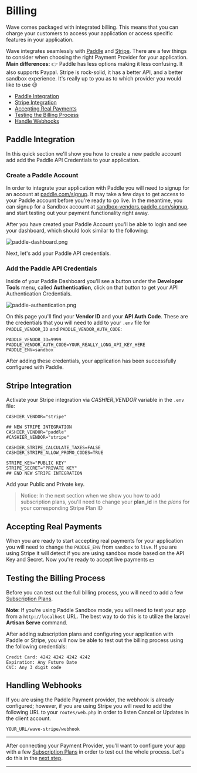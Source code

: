 # Billing

Wave comes packaged with integrated billing. This means that you can charge your customers to access your application or access specific features in your application.

Wave integrates seamlessly with <a href="https://paddle.com" target="_blank">Paddle</a> and <a href="https://stripe.com" target="_blank">Stripe</a>. There are a few things to consider when choosing the right Payment Provider for your application. **Main differences:** 👉 Paddle has less options making it less confusing. It also supports Paypal. Stripe is rock-solid, it has a better API, and a better sandbox experience. It's really up to you as to which provider you would like to use 😉

- [Paddle Integration](#paddle-integration)
- [Stripe Integration](#stripe-integration)
- [Accepting Real Payments](#accept-real-payments)
- [Testing the Billing Process](#test-billing-process)
- [Handle Webhooks](#handle-webhooks)

<a name="paddle-integration"></a>
## Paddle Integration

In this quick section we'll show you how to create a new paddle account add add the Paddle API Credentials to your application.

### Create a Paddle Account

In order to integrate your application with Paddle you will need to signup for an account at <a href="https://paddle.com/signup" target="_blank">paddle.com/signup</a>. It may take a few days to get access to your Paddle account before you're ready to go live. In the meantime, you can signup for a Sandbox account at <a href="https://sandbox-vendors.paddle.com/signup" target="_blank">sandbox-vendors.paddle.com/signup</a>, and start testing out your payment functionality right away.

After you have created your Paddle Account you'll be able to login and see your dashboard, which should look similar to the following:

![paddle-dashboard.png](https://cdn.devdojo.com/images/april2021/paddle-dashboard.png)

Next, let's add your Paddle API credentials.

### Add the Paddle API Credentials

Inside of your Paddle Dashboard you'll see a button under the **Developer Tools** menu, called **Authentication**, click on that button to get your API Authentication Credentials.

![paddle-authentication.png](https://cdn.devdojo.com/images/april2021/paddle-authentication.png)

On this page you'll find your **Vendor ID** and your **API Auth Code**. These are the credentials that you will need to add to your `.env` file for `PADDLE_VENDOR_ID` and `PADDLE_VENDOR_AUTH_CODE`:

```
PADDLE_VENDOR_ID=9999
PADDLE_VENDOR_AUTH_CODE=YOUR_REALLY_LONG_API_KEY_HERE
PADDLE_ENV=sandbox
```

After adding these credentials, your application has been successfully configured with Paddle.

<a name="stripe-integration"></a>
## Stripe Integration

Activate your Stripe integration via *CASHIER_VENDOR* variable in the `.env` file:

`CASHIER_VENDOR="stripe"`

```
## NEW STRIPE INTEGRATION
CASHIER_VENDOR="paddle"
#CASHIER_VENDOR="stripe"

CASHIER_STRIPE_CALCULATE_TAXES=FALSE
CASHIER_STRIPE_ALLOW_PROMO_CODES=TRUE

STRIPE_KEY="PUBLIC KEY"
STRIPE_SECRET="PRIVATE KEY"
## END NEW STRIPE INTEGRATION
```

Add your Public and Private key.

> Notice: In the next section when we show you how to add subscription plans, you'll need to change your **plan_id** in the *plans* for your corresponding Stripe Plan ID

<a name="accept-real-payments"></a>
## Accepting Real Payments

When you are ready to start accepting real payments for your application you will need to change the `PADDLE_ENV` from `sandbox` to `live`. If you are using Stripe it will detect if you are using sandbox mode based on the API Key and Secret. Now you're ready to accept live payments 💵

<a name="test-billing-process"></a>
## Testing the Billing Process

Before you can test out the full billing process, you will need to add a few [Subscription Plans](/docs/features/subscription-plans).

**Note**: If you're using Paddle Sandbox mode, you will need to test your app from a `http://localhost` URL. The best way to do this is to utilize the laravel **Artisan Serve** command.

After adding subscription plans and configuring your application with Paddle or Stripe, you will now be able to test out the billing process using the following credentials:

```
Credit Card: 4242 4242 4242 4242
Expiration: Any Future Date
CVC: Any 3 digit code
```

<a name="handling-webhooks"></a>
## Handling Webhooks

If you are using the Paddle Payment provider, the webhook is already configured; however, if you are using Stripe you will need to add the following URL to your `routes/web.php` in order to listen Cancel or Updates in the client account.

`YOUR_URL/wave-stripe/webhook`

---

After connecting your Payment Provider, you'll want to configure your app with a few [Subscription Plans](/docs/features/subscription-plans) in order to test out the whole process. Let's do this in the [next step](/docs/features/subscription-plans).

---